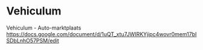 # Vehiculum
Vehiculum - Auto-marktplaats
https://docs.google.com/document/d/1uQT_xtu7JWIRKYjipc4wovr0mem17bISDbLnhO57PSM/edit
